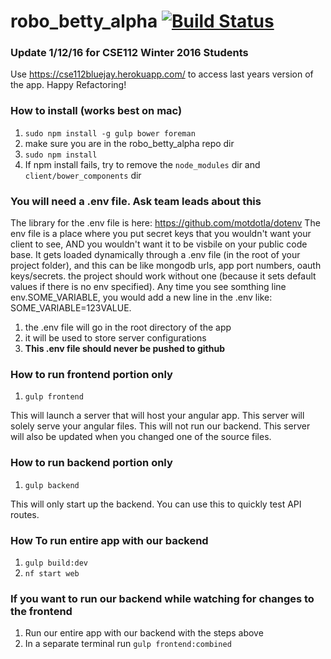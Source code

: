 # robo_betty_alpha [![Build Status](https://travis-ci.org/bluejay112/robo_betty_alpha.svg?branch=development)](https://travis-ci.org/bluejay112/robo_betty_alpha)

### Update 1/12/16 for CSE112 Winter 2016 Students
Use https://cse112bluejay.herokuapp.com/ to access last years version of the app. Happy Refactoring!

### How to install (works best on mac)
1. `sudo npm install -g gulp bower foreman`
2. make sure you are in the robo_betty_alpha repo dir
3. `sudo npm install`
4. If npm install fails, try to remove the `node_modules` dir and `client/bower_components` dir


### You will need a .env file. Ask team leads about this
The library for the .env file is here: https://github.com/motdotla/dotenv
The env file is a place where you put secret keys that you wouldn't want your client to see, AND you wouldn't want it to be visbile on your public code base. It gets loaded dynamically through a .env file (in the root of your project folder), and this can be like mongodb urls, app port numbers, oauth keys/secrets. the project should work without one (because it sets default values if there is no env specified). 
Any time you see somthing line env.SOME_VARIABLE, you would add a new line in the .env like: SOME_VARIABLE=123VALUE.
1. the .env file will go in the root directory of the app
2. it will be used to store server configurations
3. __This .env file should never be pushed to github__

### How to run frontend portion only
1. `gulp frontend`

This will launch a server that will host your angular app.
This server will solely serve your angular files. This will not run our backend.
This server will also be updated when you changed one of the source files.

### How to run backend portion only
1. `gulp backend`

This will only start up the backend. You can use this to quickly test API
routes.

### How To run entire app with our backend
1. `gulp build:dev`
2. `nf start web`

### If you want to run our backend while watching for changes to the frontend
1. Run our entire app with our backend with the steps above
2. In a separate terminal run `gulp frontend:combined`
